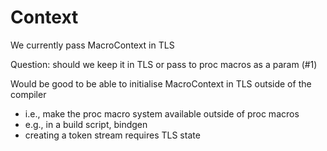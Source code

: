 # Context

We currently pass MacroContext in TLS

Question: should we keep it in TLS or pass to proc macros as a param (#1)

Would be good to be able to initialise MacroContext in TLS outside of the compiler
* i.e., make the proc macro system available outside of proc macros 
* e.g., in a build script, bindgen
* creating a token stream requires TLS state

